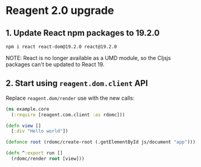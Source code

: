 # Reagent 2.0 upgrade

## 1. Update React npm packages to 19.2.0

`npm i react react-dom@19.2.0 react@19.2.0`

NOTE: React is no longer available as a UMD module, so the
Cljsjs packages can't be updated to React 19.

## 2. Start using `reagent.dom.client` API

Replace `reagent.dom/render` use with the new calls:

```cljs
(ns example.core
  (:require [reagent.com.client :as rdomc]))

(defn view []
  [:div "Hello world"])

(defonce root (rdomc/create-root (.getElementById js/document "app")))

(defn ^:export run []
  (rdomc/render root [view]))
```
